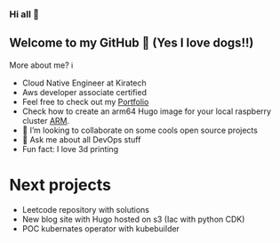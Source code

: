 ### Hi all 👋
## Welcome to my GitHub :dog: (Yes I love dogs!!) 
More about me? ℹ️

- Cloud Native Engineer at Kiratech
- Aws developer associate certified
- Feel free to check out my [Portfolio](https://blogfolio.org/)
- Check how to create an arm64 Hugo image for your local raspberry cluster [ARM](https://github.com/MovieMaker93/hugo-arm-site).
- 👯 I’m looking to collaborate on some cools open source projects
- 💬 Ask me about all DevOps stuff
- Fun fact: I love 3d printing

# Next projects

- Leetcode repository with solutions
- New blog site with Hugo hosted on s3 (Iac with python CDK)
- POC kubernates operator with kubebuilder
